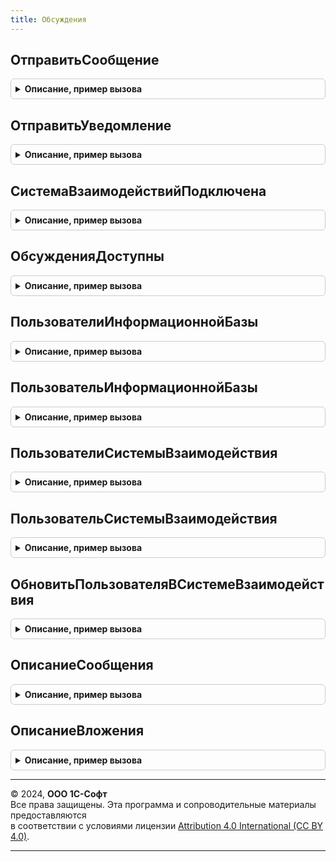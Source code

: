 ```yaml
---
title: Обсуждения
---
```



## ОтправитьСообщение
<details style="margin: 1em 0; padding: 0.5em; border: 1px solid #ccc; border-radius: 6px;">

<summary style="font-weight: bold; cursor: pointer;">Описание, пример вызова</summary>

```bsl

// Отправляет сообщение пользователям от другого пользователя.
// Если между пользователями не было обсуждения,
// то будет создано отображаемое обсуждение.
//
// Выбрасывает исключение, если не удалось отправить сообщение.
//
// Параметры:
//   Автор - СправочникСсылка.Пользователи
//         - ПользовательСистемыВзаимодействия
//   Получатели - Массив из СправочникСсылка.Пользователи
//              - Массив из ПользовательСистемыВзаимодействия
//   Сообщение - см. ОписаниеСообщения
//   ОбсуждениеКонтекст - ЛюбаяСсылка - сообщение будет отправлено в контекстное обсуждение.
//                      - ИдентификаторОбсужденияСистемыВзаимодействия - сообщение будет отправлено в указанное обсуждение.
//                      - Неопределено - сообщение будет отправлено в негрупповое обсуждение между автором и получателем.
//
// Пример:
// Сообщение = Обсуждения.ОписаниеСообщения("Привет, мир!");
// Получатель = ОбщегоНазначенияКлиентСервер.ЗначениеВМассиве(Администратор);
// Обсуждения.ОтправитьСообщение(Пользователи.ТекущийПользователь(), Получатель, Сообщение);
//
Процедура ОтправитьСообщение(Знач Автор, Знач Получатели, Сообщение, ОбсуждениеКонтекст = Неопределено) Экспорт
```

Пример вызова
```bsl
Обсуждения.ОтправитьСообщение(Автор, Получатели, Сообщение, ОбсуждениеКонтекст);
```
</details>

## ОтправитьУведомление
<details style="margin: 1em 0; padding: 0.5em; border: 1px solid #ccc; border-radius: 6px;">

<summary style="font-weight: bold; cursor: pointer;">Описание, пример вызова</summary>

```bsl

// Отправляет сообщение всем участникам неконтекстного обсуждения.
// Если обсуждение контекстное, то будет отправление сообщение без адресатов.
//
// Выбрасывает исключение, если не удалось отправить сообщение.
//
// Параметры:
//   Автор - СправочникСсылка.Пользователи
//         - ПользовательСистемыВзаимодействия
//   Сообщение - см. ОписаниеСообщения.
//   ОбсуждениеКонтекст - ЛюбаяСсылка - сообщение будет отправлено в контекстное обсуждение.
//                      - ИдентификаторОбсужденияСистемыВзаимодействия - сообщение будет отправлено в указанное обсуждение.
//
// Пример:
// Сообщение = Обсуждения.ОписаниеСообщения("Привет, мир!");
// Обсуждения.ОтправитьУведомление(Пользователи.ТекущийПользователь(), Сообщение, ЗаказКлиента);
//
Процедура ОтправитьУведомление(Знач Автор, Сообщение, ОбсуждениеКонтекст) Экспорт
```

Пример вызова
```bsl
Обсуждения.ОтправитьУведомление(Автор, Сообщение, ОбсуждениеКонтекст) 
```
</details>

## СистемаВзаимодействийПодключена
<details style="margin: 1em 0; padding: 0.5em; border: 1px solid #ccc; border-radius: 6px;">

<summary style="font-weight: bold; cursor: pointer;">Описание, пример вызова</summary>

```bsl

// Возвращает Истина, если метод ИнформационнаяБазаЗарегистрирована
// объекта СистемаВзаимодействия возвращает Истина и
// использование не заблокировано администратором.
//
// Возвращаемое значение:
//   Булево
//
Функция СистемаВзаимодействийПодключена() Экспорт
```

Пример вызова
```bsl
Результат = Обсуждения.СистемаВзаимодействийПодключена() 
```
</details>

## ОбсужденияДоступны
<details style="margin: 1em 0; padding: 0.5em; border: 1px solid #ccc; border-radius: 6px;">

<summary style="font-weight: bold; cursor: pointer;">Описание, пример вызова</summary>

```bsl

// Возвращает Истина, если метод ИспользованиеДоступно
// объекта СистемаВзаимодействия возвращает Истина и
// использование не заблокировано администратором.
//
// Возвращаемое значение:
//   Булево
//
Функция ОбсужденияДоступны() Экспорт
```

Пример вызова
```bsl
Результат = Обсуждения.ОбсужденияДоступны() 
```
</details>

## ПользователиИнформационнойБазы
<details style="margin: 1em 0; padding: 0.5em; border: 1px solid #ccc; border-radius: 6px;">

<summary style="font-weight: bold; cursor: pointer;">Описание, пример вызова</summary>

```bsl

// Формирует соответствие между идентификаторами пользователей системы взаимодействия
// и элементами справочника Пользователи.
//
// Параметры:
//   ПользователиСистемыВзаимодействия - Массив из ИдентификаторПользователяСистемыВзаимодействия
//                                     - КоллекцияИдентификаторовПользователейСистемыВзаимодействия
//
// Возвращаемое значение:
//   Соответствие из КлючИЗначение:
//   * Ключ - ИдентификаторПользователяСистемыВзаимодействия
//   * Значение - см. ПользовательИнформационнойБазы
//
Функция ПользователиИнформационнойБазы(ПользователиСистемыВзаимодействия) Экспорт
```

Пример вызова
```bsl
Результат = Обсуждения.ПользователиИнформационнойБазы(ПользователиСистемыВзаимодействия)
```
</details>

## ПользовательИнформационнойБазы
<details style="margin: 1em 0; padding: 0.5em; border: 1px solid #ccc; border-radius: 6px;">

<summary style="font-weight: bold; cursor: pointer;">Описание, пример вызова</summary>

```bsl

// Выполняет поиск элемента справочника Пользователи по идентификатору пользователя Системы Взаимодействия.
//
// Выбрасывает исключение, если пользователь не был найден.
//
// Параметры:
//   ПользовательСистемыВзаимодействия - ИдентификаторПользователяСистемыВзаимодействия.
//
// Возвращаемое значение:
//   СправочникСсылка.Пользователи
//
Функция ПользовательИнформационнойБазы(ПользовательСистемыВзаимодействия) Экспорт
```

Пример вызова
```bsl
Результат = Обсуждения.ПользовательИнформационнойБазы(ПользовательСистемыВзаимодействия) 
```
</details>

## ПользователиСистемыВзаимодействия
<details style="margin: 1em 0; padding: 0.5em; border: 1px solid #ccc; border-radius: 6px;">

<summary style="font-weight: bold; cursor: pointer;">Описание, пример вызова</summary>

```bsl

// Формирует соответствие между элементами справочника Пользователи
// и идентификаторами пользователей системы взаимодействия.
//
// Если пользователь не найден, то будет попытка создать пользователя системы взаимодействия.
// Если пользователь не найден и при создании нового пользователя было выброшено исключение,
// то возвращается Неопределено.
//
// Параметры:
//   ПользователиИнформационнойБазы - Массив из СправочникСсылка.Пользователи
//
// Возвращаемое значение:
//   Соответствие из КлючИЗначение:
//   * Ключ - СправочникСсылка.Пользователи
//   * Значение - ПользовательСистемыВзаимодействия
//
Функция ПользователиСистемыВзаимодействия(ПользователиИнформационнойБазы) Экспорт
```

Пример вызова
```bsl
Результат = Обсуждения.ПользователиСистемыВзаимодействия(ПользователиИнформационнойБазы) 
```
</details>

## ПользовательСистемыВзаимодействия
<details style="margin: 1em 0; padding: 0.5em; border: 1px solid #ccc; border-radius: 6px;">

<summary style="font-weight: bold; cursor: pointer;">Описание, пример вызова</summary>

```bsl

// Получает идентификатор пользователя системы взаимодействия.
// Если пользователь не найден, то будет выполнена попытка создать нового пользователя.
//
// Выбрасывает исключение, если:
// - не удалось получить идентификатор пользователя информационной базы;
// - не удалось создать пользователя системы Взаимодействия.
//
// Параметры:
//  Пользователь - СправочникСсылка.Пользователи
//               - СправочникОбъект.Пользователи
//
//  ТолькоИдентификатор - Булево - если указать Истина, то возвращается не пользователь,
//                                 а идентификатор пользователя, что быстрее.
//
// Возвращаемое значение:
//   ПользовательСистемыВзаимодействия - если ТолькоИдентификатор = Ложь.
//   ИдентификаторПользователяСистемыВзаимодействия - если ТолькоИдентификатор = Истина.
//
Функция ПользовательСистемыВзаимодействия(Пользователь, ТолькоИдентификатор = Ложь) Экспорт
```

Пример вызова
```bsl
Результат = Обсуждения.ПользовательСистемыВзаимодействия(Пользователь, ТолькоИдентификатор);
```
</details>

## ОбновитьПользователяВСистемеВзаимодействия
<details style="margin: 1em 0; padding: 0.5em; border: 1px solid #ccc; border-radius: 6px;">

<summary style="font-weight: bold; cursor: pointer;">Описание, пример вызова</summary>

```bsl

// Обновляет дополнительную информацию пользователя системы взаимодействия.
// Например, телефон и адрес электронной почты.
// Если пользователь системы взаимодействия еще не создан, то будет создан новый пользователь
// системы взаимодействия.
//
// Выбрасывает исключение, если обновить пользователя системы взаимодействия не удалось.
//
// Параметры:
//   Пользователь - СправочникСсылка.Пользователи
//                - СправочникОбъект.Пользователи
//
Процедура ОбновитьПользователяВСистемеВзаимодействия(Пользователь) Экспорт
```

Пример вызова
```bsl
Обсуждения.ОбновитьПользователяВСистемеВзаимодействия(Пользователь) 
```
</details>

## ОписаниеСообщения
<details style="margin: 1em 0; padding: 0.5em; border: 1px solid #ccc; border-radius: 6px;">

<summary style="font-weight: bold; cursor: pointer;">Описание, пример вызова</summary>

```bsl

// Формирует описание сообщение для отправки сообщения через процедуры
// и функции подсистемы Обсуждения.
//
// Параметры:
//   Текст - Строка - текст сообщения системы Взаимодействия
//         - ФорматированнаяСтрока
//
// Возвращаемое значение:
//   Структура:
//   * Текст - ФорматированнаяСтрока
//   * Вложения - Массив из см. ОписаниеВложения
//   * Данные - Неопределено - см. синтакс-помощник СообщениеСистемыВзаимодействия
//   * Действия - СписокЗначений - см. синтакс-помощник СообщениеСистемыВзаимодействия
//
Функция ОписаниеСообщения(Знач Текст) Экспорт
```

Пример вызова
```bsl
Результат = Обсуждения.ОписаниеСообщения(Текст) 
```
</details>

## ОписаниеВложения
<details style="margin: 1em 0; padding: 0.5em; border: 1px solid #ccc; border-radius: 6px;">

<summary style="font-weight: bold; cursor: pointer;">Описание, пример вызова</summary>

```bsl

// Формирует описание вложения для отправки сообщения через процедуры
// и функции подсистемы Обсуждения.
//
// Параметры:
//   Поток - Поток - поток, из которого будет создано вложение системы Взаимодействия.
//         - ПотокВПамяти
//         - ФайловыйПоток
//   Наименование - Строка - имя вложения.
//
// Возвращаемое значение:
//   Структура:
//   * Поток - Поток - поток, из которого будет создано вложение системы взаимодействия.
// 			- ПотокВПамяти
// 			- ФайловыйПоток
//   * Наименование - Строка
//   * ТипСодержимого - Строка
//   * Отображаемое - Булево - значение по умолчанию Истина
//
Функция ОписаниеВложения(Поток, Наименование) Экспорт
```

Пример вызова
```bsl
Результат = Обсуждения.ОписаниеВложения(Поток, Наименование) 
```
</details>

---

© 2024, **ООО 1С-Софт**  
Все права защищены. Эта программа и сопроводительные материалы предоставляются  
в соответствии с условиями лицензии [Attribution 4.0 International (CC BY 4.0)](https://creativecommons.org/licenses/by/4.0/legalcode).

---
